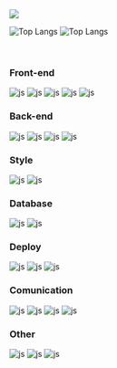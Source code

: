<img src="https://capsule-render.vercel.app/api?type=Venom&color=0:ffffff,100:a82da8&height=300&section=header&text=KIm%20SEjUN&fontSize=90&fontColor=000000" />

![Top Langs](https://github-readme-stats.vercel.app/api/top-langs/?username=sejun3278&layout=compact&card_width=420)
![Top Langs](https://github-readme-stats.vercel.app/api/top-langs/?username=sejun930&layout=compact&card_width=420)


<br>


### Front-end
![js](https://img.shields.io/badge/HTML5-E34F26?style=for-the-badge&logo=html5&logoColor=white)
![js](https://img.shields.io/badge/JavaScript-F7DF1E?style=for-the-badge&logo=JavaScript&logoColor=white)
![js](https://img.shields.io/badge/TypeScript-007ACC?style=for-the-badge&logo=typescript&logoColor=white)
![js](https://img.shields.io/badge/React-20232A?style=for-the-badge&logo=react&logoColor=61DAFB)
![js](https://img.shields.io/badge/Next.js-000?logo=nextdotjs&logoColor=fff&style=for-the-badge)
<br>
### Back-end
![js](https://img.shields.io/badge/Node.js-43853D?style=for-the-badge&logo=node.js&logoColor=white)
![js](https://img.shields.io/badge/Express.js-404D59?style=for-the-badge)
![js](https://img.shields.io/badge/PHP-777BB4?style=for-the-badge&logo=php&logoColor=white)
![js](https://img.shields.io/badge/Sequelize-52B0E7?style=for-the-badge&logo=Sequelize&logoColor=white)
<br>
### Style
![js](https://img.shields.io/badge/CSS3-1572B6?style=for-the-badge&logo=css3&logoColor=white)
![js](https://img.shields.io/badge/styled--components-DB7093?style=for-the-badge&logo=styled-components&logoColor=white)
<br>
### Database
![js](https://img.shields.io/badge/MySQL-00000F?style=for-the-badge&logo=mysql&logoColor=white)
![js](https://img.shields.io/badge/Firebase-039BE5?style=for-the-badge&logo=Firebase&logoColor=white)
<br>
### Deploy
![js](https://img.shields.io/badge/Amazon_AWS-232F3E?style=for-the-badge&logo=amazon-aws&logoColor=white)
![js](https://img.shields.io/badge/Google_Cloud-4285F4?style=for-the-badge&logo=google-cloud&logoColor=white)
![js](https://img.shields.io/badge/docker-%230db7ed.svg?style=for-the-badge&logo=docker&logoColor=white)
<br>
### Comunication
![js](https://img.shields.io/badge/Notion-000000?style=for-the-badge&logo=notion&logoColor=white)
![js](https://img.shields.io/badge/Slack-4A154B?style=for-the-badge&logo=slack&logoColor=white)
![js](https://img.shields.io/badge/Zoom-2D8CFF?style=for-the-badge&logo=zoom&logoColor=white)
![js](https://img.shields.io/badge/Figma-F24E1E?style=for-the-badge&logo=figma&logoColor=white)
<br>
### Other
![js](https://img.shields.io/badge/jQuery-0769AD?style=for-the-badge&logo=jquery&logoColor=white)
![js](https://img.shields.io/badge/React_Native-20232A?style=for-the-badge&logo=react&logoColor=61DAFB)
![js](https://img.shields.io/badge/Jest-323330?style=for-the-badge&logo=Jest&logoColor=white)


